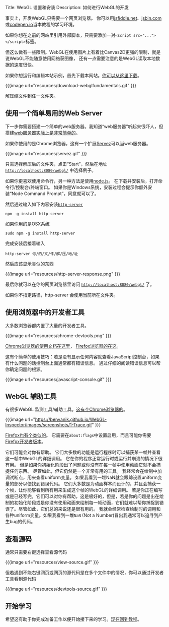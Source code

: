 Title: WebGL 设置和安装
Description: 如何进行WebGL的开发

事实上，开发WebGL只需要一个网页浏览器。
你可以用[jsfiddle.net](https://jsfiddle.net/greggman/8djzyjL3/)、[jsbin.com](http://jsbin.com)或[codepen.io](http://codepen.io/greggman/pen/YGQjVV)当本教程的学习环境。

如果你想在之前的网站里引用外部脚本，只需要添加一对`<script src="..."></script>`标签。

但这么做有一些限制。WebGL在使用图片上有着比Canvas2D更强的限制，就是说WebGL不能随意使用网络获图像，
还有一点需要注意的是WebGL读取本地数据的速度很快。

如果你想运行和编辑本站示例，首先下载本网站。[你可以从这里下载](https://github.com/greggman/webgl-fundamentals/)。

{{{image url="resources/download-webglfundamentals.gif" }}}

解压缩文件到任一文件夹。

## 使用一个简单易用的Web Server

下一步你需要搭建一个简单的web服务器。我知道“web服务器”听起来很吓人，但搭建[web服务器实际上是非常简单的](http://games.greggman.com/game/saving-and-loading-files-in-a-web-page/)。

如果你使用的是Chrome浏览器，这有一个扩展[Servez](https://greggman.github.io/servez)可以当web服务器。

{{{image url="resources/servez.gif" }}}

只需选择解压后的文件夹，点击“Start”，然后在地址 [`http://localhost:8080/webgl/`](http://localhost:8080/webgl/) 中选择例子。

如果你更喜欢使用命令行，另一种方法是使用[node.js](https://nodejs.org)。
在下载并安装后，打开命令行/控制台/终端窗口。
如果你是Windows系统，安装过程会提示你额外安装“Node Command Prompt”，同意就可以了。

然后通过输入如下内容安装[`http-server`](https://github.com/indexzero/http-server)

    npm -g install http-server

如果你用的是OSX系统

    sudo npm -g install http-server

完成安装后接着输入

    http-server 你/的/文/件/解/压/地/址

然后应该显示类似的东西

{{{image url="resources/http-server-response.png" }}}

最后你就可以在你的网页浏览器里访问 [`http://localhost:8080/webgl/`](http://localhost:8080/webgl/) 了。

如果你不指定路径，http-server 会使用当前所在文件夹。

## 使用浏览器中的开发者工具

大多数浏览器都内置了大量的开发者工具。

{{{image url="resources/chrome-devtools.png" }}}

[Chrome浏览器的使用文档在这里](https://developers.google.com/web/tools/chrome-devtools/)，
[Firefox浏览器的在这](https://developer.mozilla.org/en-US/docs/Tools)。

这有个简单的使用技巧：若是没有显示任何内容就查看JavaScript控制台，如果有什么问题的话控制台上面通常都有错误信息。
通过仔细的阅读错误信息可以帮你确定问题的根源。

{{{image url="resources/javascript-console.gif" }}}

## WebGL 辅助工具

有很多WebGL 监测工具/辅助工具。[这有个Chrome浏览器的](https://benvanik.github.io/WebGL-Inspector/)。

{{{image url="https://benvanik.github.io/WebGL-Inspector/images/screenshots/1-Trace.gif" }}}

[Firefox也有个类似的](https://hacks.mozilla.org/2014/03/introducing-the-canvas-debugger-in-firefox-developer-tools/)。
它需要在`about:flags`中设置启用，而且可能你需要[Firefox开发者版本](https://www.mozilla.org/en-US/firefox/developer/)。

它们可能会对你有帮助。
它们大多数的功能是运行程序时可以捕获某一帧并查看这一帧中WebGL的详细调用。
它在你的程序正常运行时或运行并崩溃的情况下很有用。
但是如果你初始化阶段出了问题或你没有在每一帧中使用动画它就不会捕捉任何东西。
尽管如此，但它仍然是一个非常有用的工具。
我经常会在绘制中加调试断点，用来查看uniform变量。
如果我看到一堆NaN就会跟踪设置uniform变量的部分以便找到错误代码。
它们大多数是为动画样本而设计的，并且会捕获一个帧，让你能够看到所有用来生成这个帧的WebGL的详细调用。
若是你正在编写或是已经写完，它们可以对你有帮助，这是极好的，但是，若是你的问题是出在绘制的初始化阶段或是你没有使用动画来绘制每一帧动画，它们就难以帮你捕捉到错误了。尽管如此，它们总的来说还是很有用的。
我就会经常检查绘制时的调用和各种uniform变量。如果我看到一堆`NaN` (Not a Number)冒出我通常可以追寻到产生bug的代码。

## 查看源码

通常只需要右键选择查看源代码

{{{image url="resources/view-source.gif" }}}

但若遇到不能右键网页或网页的源代码是在多个文件中的情况，你可以通过开发者工具看到源代码

{{{image url="resources/devtools-source.gif" }}}

## 开始学习

希望这有助于你完成准备工作以便开始接下来的学习。[现在回到教程](index.html)。
